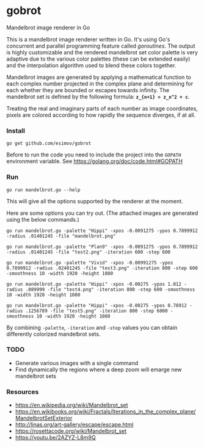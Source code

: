 # gobrot
Mandelbrot image renderer in Go

This is a mandelbrot image renderer written in Go. It's using Go's concurrent and parallel programming feature called *goroutines*. The output is highly customizable and the rendered mandelbrot set color palette is very adaptive due to the various color palettes (these can be extended easily) and the interpolation algorithm used to blend these colors together.

Mandelbrot images are generated by applying a mathematical function to each complex number projected in the complex plane and determining for each whether they are bounded or escapes towards infinity. The mandelbrot set is defined by the following formula: <strong>`z_{n+1} = z_n^2 + c`</strong>. 

Treating the real and imaginary parts of each number as image coordinates, pixels are colored according to how rapidly the sequence diverges, if at all.

### Install
```
go get github.com/esimov/gobrot
```

Before to run the code you need to include the project into the `GOPATH` environment variable. See https://golang.org/doc/code.html#GOPATH
### Run

```
go run mandelbrot.go --help
```

This will give all the options supported by the renderer at the moment.

Here are some options you can try out. (The attached images are generated using the below commands.)

```
go run mandelbrot.go -palette "Hippi" -xpos -0.0091275 -ypos 0.7899912 -radius .01401245 -file "mandelbrot.png"
```
```
go run mandelbrot.go -palette "Plan9" -xpos -0.0091275 -ypos 0.7899912 -radius .01401245 -file "test2.png" -iteration 600 -step 600
```
```
go run mandelbrot.go -palette "Vivid" -xpos -0.00991275 -ypos 0.7899912 -radius .02401245 -file "test3.png" -iteration 800 -step 600 -smoothness 10 -width 1920 -height 1080
```
```
go run mandelbrot.go -palette "Hippi" -xpos -0.00275 -ypos 1.012 -radius .089999 -file "test4.png" -iteration 800 -step 600 -smoothness 10 -width 1920 -height 1080
```
```
go run mandelbrot.go -palette "Hippi" -xpos -0.00275 -ypos 0.78912 -radius .1256789 -file "test5.png" -iteration 800 -step 6000 -smoothness 10 -width 1920 -height 1080
```

By combining `-palette`, `-iteration` and `-step` values you can obtain differently colorized mandelbrot sets.

### TODO

- Generate various images with a single command
- Find dynamically the regions where a deep zoom will emarge new mandelbrot sets 

### Resources

- https://en.wikipedia.org/wiki/Mandelbrot_set
- https://en.wikibooks.org/wiki/Fractals/Iterations_in_the_complex_plane/MandelbrotSetExterior
- http://linas.org/art-gallery/escape/escape.html
- https://rosettacode.org/wiki/Mandelbrot_set
- https://youtu.be/2AZYZ-L8m9Q

